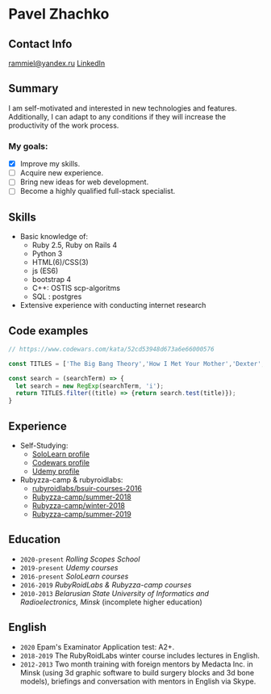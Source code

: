 # Pavel Zhachko

## Contact Info
rammiel@yandex.ru
[LinkedIn](https://linkedin.com/in/pavel-zhachko-06056b6b)

## Summary

I am self-motivated and interested in new technologies and features. 
Additionally, I can adapt to any conditions if they will increase the productivity of the work process.
### My goals:
- [x] Improve my skills.
- [ ] Acquire new experience.
- [ ] Bring new ideas for web development.
- [ ] Become a highly qualified full-stack specialist.

## Skills

 * Basic knowledge of:
     * Ruby 2.5, Ruby on Rails 4
     * Python 3
     * HTML(6)/CSS(3)
     * js (ES6)
     * bootstrap 4
     * C++: OSTIS scp-algoritms
     * SQL : postgres
 * Extensive experience with conducting internet research

## Code examples

```javascript
// https://www.codewars.com/kata/52cd53948d673a6e66000576

const TITLES = ['The Big Bang Theory','How I Met Your Mother','Dexter','Breaking Bad','Doctor Who','The Hobbit','Pacific Rim','Pulp Fiction','The Avengers','Shining'];

const search = (searchTerm) => {
  let search = new RegExp(searchTerm, 'i');
  return TITLES.filter((title) => {return search.test(title)});
}
```

## Experience

* Self-Studying:
    * [SoloLearn profile](https://www.sololearn.com/Profile/1591854)
    * [Codewars profile](https://www.codewars.com/users/SadTigger)
    * [Udemy profile](https://www.udemy.com/user/pavelzhechko/) 
* Rubyzza-camp & rubyroidlabs:
    * [rubyroidlabs/bsuir-courses-2016](https://github.com/SadTigger/bsuir-courses) 
    * [Rubyzza-camp/summer-2018](https://github.com/SadTigger/summer-2018)
    * [Rubyzza-camp/winter-2018](https://github.com/SadTigger/winter-2018)
    * [Rubyzza-camp/summer-2019](https://github.com/SadTigger/summer-2019)

## Education
- `2020-present` _Rolling Scopes School_
- `2019-present` _Udemy courses_
- `2016-present` _SoloLearn courses_
- `2016-2019` _RubyRoidLabs & Rubyzza-camp courses_
- `2010-2013` _Belarusian State University of Informatics and Radioelectronics, Minsk_ (incomplete higher education)

## English

- `2020` Epam's Examinator Application test: A2+.
- `2018-2019` The RubyRoidLabs winter course includes lectures in English.
- `2012-2013` Two month training with foreign mentors by Medacta Inc. in Minsk (using 3d graphic software to build surgery blocks and 3d bone models), briefings and conversation with mentors in English via Skype.
